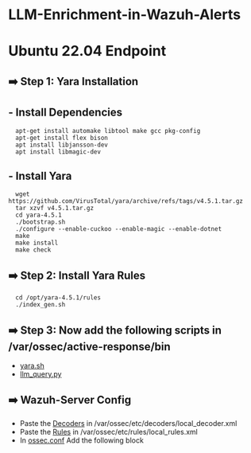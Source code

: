 # LLM-Enrichment-in-Wazuh-Alerts

# Ubuntu 22.04 Endpoint
## ➡️ Step 1: Yara Installation
   ## - Install Dependencies
      
      apt-get install automake libtool make gcc pkg-config
      apt-get install flex bison
      apt install libjansson-dev
      apt install libmagic-dev
   
  ## - Install Yara
      
      wget https://github.com/VirusTotal/yara/archive/refs/tags/v4.5.1.tar.gz
      tar xzvf v4.5.1.tar.gz
      cd yara-4.5.1
      ./bootstrap.sh
      ./configure --enable-cuckoo --enable-magic --enable-dotnet
      make
      make install
      make check
      

## ➡️ Step 2: Install Yara Rules
      cd /opt/yara-4.5.1/rules
      ./index_gen.sh

## ➡️ Step 3: Now add the following scripts in /var/ossec/active-response/bin
   - [yara.sh](https://github.com/effaaykhan/LLM-Enrichment-in-Wazuh-Alerts/blob/main/yara.sh)
   - [llm_query.py](https://github.com/effaaykhan/LLM-Enrichment-in-Wazuh-Alerts/blob/main/llm_query.py)

## ➡️ Wazuh-Server Config
   - Paste the [Decoders](https://github.com/effaaykhan/LLM-Enrichment-in-Wazuh-Alerts/blob/main/local_decoder.xml) in /var/ossec/etc/decoders/local_decoder.xml
   - Paste the [Rules](https://github.com/effaaykhan/LLM-Enrichment-in-Wazuh-Alerts/blob/main/local_rules.xml) in /var/ossec/etc/rules/local_rules.xml
   - In [ossec.conf](https://github.com/effaaykhan/LLM-Enrichment-in-Wazuh-Alerts/blob/main/ossec.conf) Add the following block
      
